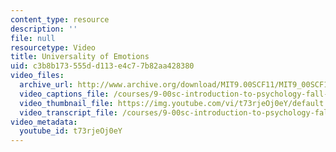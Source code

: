 ```yaml
---
content_type: resource
description: ''
file: null
resourcetype: Video
title: Universality of Emotions
uid: c3b8b173-555d-d113-e4c7-7b82aa428380
video_files:
  archive_url: http://www.archive.org/download/MIT9.00SCF11/MIT9_00SCF11_lec15_300k.mp4
  video_captions_file: /courses/9-00sc-introduction-to-psychology-fall-2011/c94a6642f84f5ec59572127e0b952001_t73rjeOj0eY.vtt
  video_thumbnail_file: https://img.youtube.com/vi/t73rjeOj0eY/default.jpg
  video_transcript_file: /courses/9-00sc-introduction-to-psychology-fall-2011/c9da53ed284730a0ab9245bc8b724b11_t73rjeOj0eY.pdf
video_metadata:
  youtube_id: t73rjeOj0eY
---
```

